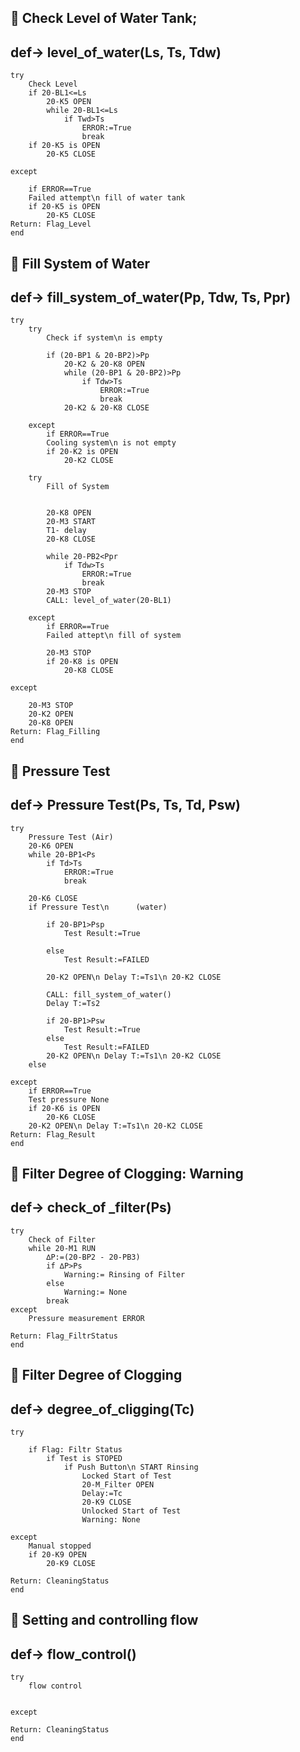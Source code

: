 ## 🔹 Check Level of Water Tank; 
##    def-> level_of_water(Ls, Ts, Tdw)
```tefcha
try
    Check Level
    if 20-BL1<=Ls
        20-K5 OPEN
        while 20-BL1<=Ls
            if Twd>Ts
                ERROR:=True
                break  
    if 20-K5 is OPEN
        20-K5 CLOSE    

except
    
    if ERROR==True
    Failed attempt\n fill of water tank
    if 20-K5 is OPEN
        20-K5 CLOSE
Return: Flag_Level
end
```
## 🔹 Fill System of Water
##  def-> fill_system_of_water(Pp, Tdw, Ts, Ppr)
```tefcha
try
    try
        Check if system\n is empty

        if (20-BP1 & 20-BP2)>Pp
            20-K2 & 20-K8 OPEN
            while (20-BP1 & 20-BP2)>Pp
                if Tdw>Ts
                    ERROR:=True
                    break
            20-K2 & 20-K8 CLOSE    

    except
        if ERROR==True
        Cooling system\n is not empty
        if 20-K2 is OPEN
            20-K2 CLOSE    

    try
        Fill of System

        
        20-K8 OPEN
        20-M3 START
        T1- delay
        20-K8 CLOSE
            
        while 20-PB2<Ppr
            if Tdw>Ts
                ERROR:=True
                break
        20-M3 STOP
        CALL: level_of_water(20-BL1)
 
    except
        if ERROR==True
        Failed attept\n fill of system
        
        20-M3 STOP
        if 20-K8 is OPEN
            20-K8 CLOSE

except

    20-M3 STOP
    20-K2 OPEN
    20-K8 OPEN
Return: Flag_Filling   
end
```

## 🔹 Pressure Test
##  def-> Pressure Test(Ps, Ts, Td, Psw)
```tefcha
try
    Pressure Test (Air)
    20-K6 OPEN
    while 20-BP1<Ps
        if Td>Ts
            ERROR:=True
            break

    20-K6 CLOSE
    if Pressure Test\n      (water)
     
        if 20-BP1>Psp
            Test Result:=True                

        else 
            Test Result:=FAILED

        20-K2 OPEN\n Delay T:=Ts1\n 20-K2 CLOSE 

        CALL: fill_system_of_water()
        Delay T:=Ts2
                        
        if 20-BP1>Psw
            Test Result:=True                
        else 
            Test Result:=FAILED
        20-K2 OPEN\n Delay T:=Ts1\n 20-K2 CLOSE
    else 

except
    if ERROR==True
    Test pressure None
    if 20-K6 is OPEN
        20-K6 CLOSE
    20-K2 OPEN\n Delay T:=Ts1\n 20-K2 CLOSE  
Return: Flag_Result 
end
```

## 🔹 Filter Degree of Clogging: Warning 
##  def-> check_of _filter(Ps)
```tefcha
try
    Check of Filter
    while 20-M1 RUN
        ∆P:=(20-BP2 - 20-PB3)
        if ∆P>Ps 
            Warning:= Rinsing of Filter 
        else
            Warning:= None
        break
except
    Pressure measurement ERROR

Return: Flag_FiltrStatus
end
```

## 🔹 Filter Degree of Clogging
##  def-> degree_of_cligging(Tc)
```tefcha
try

    if Flag: Filtr Status  
        if Test is STOPED
            if Push Button\n START Rinsing 
                Locked Start of Test
                20-M_Filter OPEN
                Delay:=Tc
                20-K9 CLOSE
                Unlocked Start of Test
                Warning: None

except
    Manual stopped
    if 20-K9 OPEN
        20-K9 CLOSE

Return: CleaningStatus     
end
```

## 🔹 Setting and controlling flow 
##  def-> flow_control()
```tefcha
try
    flow control


except
    
Return: CleaningStatus   
end
```